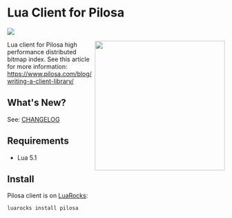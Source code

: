 # Lua Client for Pilosa

<a href="https://github.com/pilosa"><img src="https://img.shields.io/badge/pilosa-master-blue.svg"></a>

<img src="https://www.pilosa.com/img/le.svg" style="float: right" align="right" height="301">

Lua client for Pilosa high performance distributed bitmap index. See this article for more information: https://www.pilosa.com/blog/writing-a-client-library/

## What's New?

See: [CHANGELOG](CHANGELOG.md)

## Requirements

* Lua 5.1

## Install

Pilosa client is on [LuaRocks](http://luarocks.org/modules/yucepilosa/pilosa):

```
luarocks install pilosa
```
